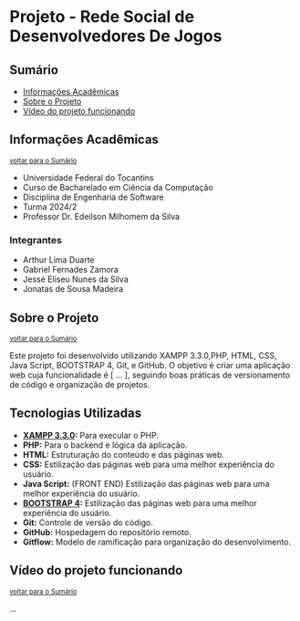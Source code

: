 ﻿# Projeto - Rede Social de Desenvolvedores De Jogos

## Sumário

- [Informações Acadêmicas](#Informações-Acadêmicas)
- [Sobre o Projeto](#sobre-o-projeto)
- [Vídeo do projeto funcionando](#vídeo-do-projeto-funcionando)

## Informações Acadêmicas
<small>[voltar para o Sumário](#Sumário)</small><br>

- Universidade Federal do Tocantins
- Curso de Bacharelado em Ciência da Computação
- Disciplina de Engenharia de Software
- Turma 2024/2
- Professor Dr. Edeilson Milhomem da Silva

### Integrantes
- Arthur Lima Duarte
- Gabriel Fernades Zamora
- Jessé Eliseu Nunes da Silva
- Jonatas de Sousa Madeira

## Sobre o Projeto
<small>[voltar para o Sumário](#Sumário)</small><br>

Este projeto foi desenvolvido utilizando XAMPP 3.3.0,PHP, HTML, CSS, Java Script, BOOTSTRAP 4, Git, e GitHub. O objetivo é criar uma aplicação web cuja funcionalidade é [ ... ], seguindo boas práticas de versionamento de código e organização de projetos.

## Tecnologias Utilizadas

- **[XAMPP 3.3.0](https://www.djangoproject.com/start/):** Para execular o PHP.
- **PHP:** Para o backend e lógica da aplicação.
- **HTML:** Estruturação do conteúdo e das páginas web.
- **CSS:** Estilização das páginas web para uma melhor experiência do usuário.
- **Java Script:** (FRONT END) Estilização das páginas web para uma melhor experiência do usuário.
- **[BOOTSTRAP 4](https://getbootstrap.com/docs/4.0/getting-started/introduction/):** Estilização das páginas web para uma melhor experiência do usuário.
- **Git:** Controle de versão do código.
- **GitHub:** Hospedagem do repositório remoto.
- **Gitflow:** Modelo de ramificação para organização do desenvolvimento. 

## Vídeo do projeto funcionando
<small>[voltar para o Sumário](#Sumário)</small><br>

...
